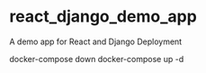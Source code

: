 # react_django_demo_app

A demo app for React and Django Deployment

docker-compose down
docker-compose up -d
